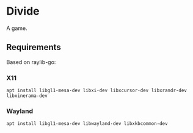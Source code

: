 # Divide

A game.

## Requirements

Based on raylib-go:

### X11

```shell
apt install libgl1-mesa-dev libxi-dev libxcursor-dev libxrandr-dev libxinerama-dev
```

### Wayland

```shell
apt install libgl1-mesa-dev libwayland-dev libxkbcommon-dev
```

